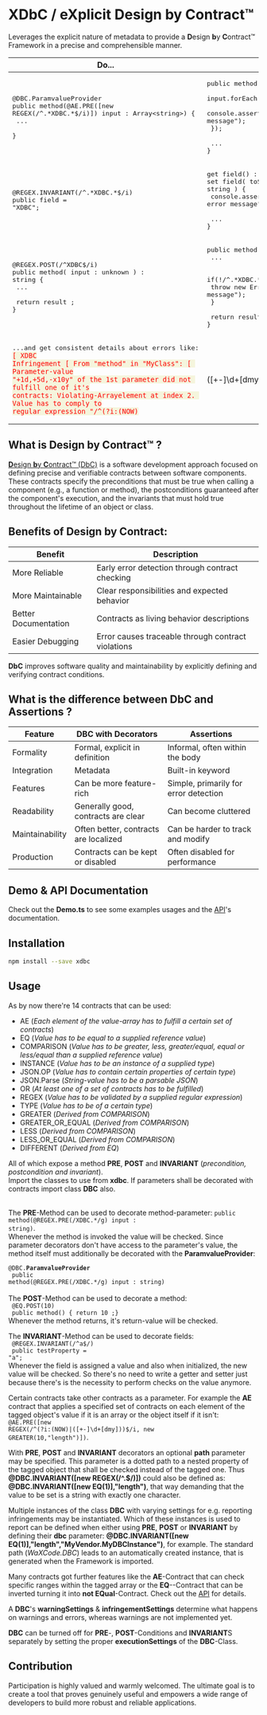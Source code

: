 # XDbC / e**X**plicit **D**esign **b**y **C**ontract™

Leverages the explicit nature of metadata to provide a **D**esign **b**y **C**ontract™ Framework in a precise and comprehensible manner.

| Do...             | Instead Of                                                 |
|-------------------|------------------------------------------------------------|
| <pre>@DBC.ParamvalueProvider<br>public method(@AE.PRE([new REGEX(/^\.*XDBC.\*$/i)]) input : Array\<string>) {<br> ... <br>}</pre>|<pre>public method( input : Array\<string>) {<br>  input.forEach(( element, index ) => {<br>   console.assert(/^.\*XDBC.\*$/i.test(element),"inconsistent error message");<br>  });<br><br>  ...<br>}</pre>
| <pre>@REGEX.INVARIANT(/^.\*XDBC.\*$/i)<br>public field = "XDBC";</pre>|<pre>get field() : string { return ... }<br>set field( toSet : string ) {<br> console.assert(/^.\*XDBC.\*$/i.test(element),"Inconsistent error message"); <br><br> ...<br>}</pre>
| <pre>@REGEX.POST(/^XDBC$/i)<br>public method( input : unknown ) : string {<br> ...<br><br> return result ;<br>}</pre>|<pre>public method( input : unknown ) : string {<br> ...<br><br> if(!/^.\*XDBC.\*$/i.test(result) {<br>   throw new Error("inconsistent error message");<br> }<br><br> return result ;<br>}</pre>
<pre>...and get consistent details about errors like: <code style = "background-color : beige ; color : red ;">[ XDBC Infringement [ From "method" in "MyClass": [ Parameter-value "+1d,+5d,-x10y" of the 1st parameter did not fulfill one of it's contracts: Violating-Arrayelement at index 2. Value has to comply to regular expression "/^(?i:(NOW)|([+-]\d+[dmy]))$/i"]]]</code></pre>

## What is **D**esign **b**y **C**ontract™ ?
[**D**esign **b**y **C**ontract™ (DbC)](https://en.wikipedia.org/wiki/Design_by_contract) is a software development approach focused on defining precise and verifiable contracts between software components. These contracts specify the preconditions that must be true when calling a component (e.g., a function or method), the postconditions guaranteed after the component's execution, and the invariants that must hold true throughout the lifetime of an object or class.

## Benefits of Design by Contract:

| Benefit               | Description                                                |
|-----------------------|------------------------------------------------------------|
| More Reliable         | Early error detection through contract checking            |
| More Maintainable     | Clear responsibilities and expected behavior               |
| Better Documentation  | Contracts as living behavior descriptions                  |
| Easier Debugging      | Error causes traceable through contract violations         |


**DbC** improves software quality and maintainability by explicitly defining and verifying contract conditions.

## What is the difference between DbC and Assertions ?

| Feature          | DBC with Decorators                    | Assertions                            |
|------------------|----------------------------------------|---------------------------------------|
| Formality        | Formal, explicit in definition         | Informal, often within the body       |
| Integration      | Metadata                               | Built-in keyword                      |
| Features         | Can be more feature-rich               | Simple, primarily for error detection |
| Readability      | Generally good, contracts are clear    | Can become cluttered                  |
| Maintainability  | Often better, contracts are localized  | Can be harder to track and modify     |
| Production       | Contracts can be kept or disabled      | Often disabled for performance        |

## Demo & API Documentation
Check out the **Demo.ts** to see some examples usages and the [API](https://callaris.github.io/XDBC/)'s documentation.

## Installation

```sh
npm install --save xdbc
```

## Usage

As by now there're 14 contracts that can be used:

- AE (*Each element of the value-array has to fulfill a certain set of contracts*)
- EQ (*Value has to be equal to a supplied reference value*)
- COMPARISON (*Value has to be greater, less, greater/equal, equal or less/equal than a supplied reference value*)
- INSTANCE (*Value has to be an instance of a supplied type*)
- JSON.OP (*Value has to contain certain properties of certain type*)
- JSON.Parse (*String-value has to be a parsable JSON*)
- OR (*At least one of a set of contracts has to be fulfilled*)
- REGEX (*Value has to be validated by a supplied regular expression*)
- TYPE (*Value has to be of a certain type*)
- GREATER (*Derived from COMPARISON*)
- GREATER_OR_EQUAL (*Derived from COMPARISON*)
- LESS (*Derived from COMPARISON*)
- LESS_OR_EQUAL (*Derived from COMPARISON*)
- DIFFERENT (*Derived from EQ*)

All of which expose a method **PRE**, **POST** and **INVARIANT** (*precondition, postcondition and invariant*).<br>
Import the classes to use from **xdbc**. If parameters shall be decorated with contracts import class **DBC** also. <br><br>

The **PRE**-Method can be used to decorate method-parameter: <code>public method(@REGEX.PRE(/XDBC.\*/g) input : string)</code>.<br>Whenever the method is invoked the value will be checked. Since parameter decorators don't have access to the parameter's value, the method itself must additionally be decorated with the **ParamvalueProvider**:<br>
<code>
@DBC.**ParamvalueProvider**<br>
public method(@REGEX.PRE(/XDBC.\*/g) input : string)
</code><br><br>
The **POST**-Method can be used to decorate a method:<br>
<code>
@EQ.POST(10)<br>
public method() { return 10 ;}<br></code>
Whenever the method returns, it's return-value will be checked.<br>

The **INVARIANT**-Method can be used to decorate fields:<br>
<code>
@REGEX.INVARIANT(/^a$/)<br>
public testProperty = "a";
</code><br>
Whenever the field is assigned a value and also when initialized, the new value will be checked. So there's no need to write a getter and setter just because there's is the necessity to perform checks on the value anymore.<br>

Certain contracts take other contracts as a parameter. For example the **AE** contract that applies a specified set of contracts on each element of the tagged object's value if it is an array or the object itself if it isn't: <code>@AE.PRE([new REGEX(/^(?i:(NOW)|([+-]\d+[dmy]))$/i, new GREATER(10,"length")])</code>.

With **PRE**, **POST** and **INVARIANT** decorators an optional **path** parameter may be specified. This parameter is a dotted path to a nested property of the tagged object that shall be checked instead of the tagged one. Thus **@DBC.INVARIANT([new REGEX(/^.$/)])** could also be defined as: **@DBC.INVARIANT([new EQ(1)],"length")**, that way demanding that the value to be set is a string with exactly one character.

Multiple instances of the class **DBC** with varying settings for e.g. reporting infringements may be instantiated. Which of these instances is used to report can be defined when either using **PRE**, **POST** or **INVARIANT** by defining their **dbc** parameter: **@DBC.INVARIANT([new EQ(1)],"length","MyVendor.MyDBCInstance")**, for example. The standard path (*WaXCode.DBC*) leads to an automatically created instance, that is generated when the Framework is imported.

Many contracts got further features like the **AE**-Contract that can check specific ranges within the tagged array or the **EQ**--Contract that can be inverted turning it into **not EQual**-Contract. Check out the [API](https://callaris.github.io/XDBC/) for details.

A **DBC**'s **warningSettings** & **infringementSettings** determine what happens on warnings and errors, whereas warnings are not implemented yet.

**DBC** can be turned off for **PRE**-, **POST**-Conditions and **INVARIANT**S separately by setting the proper **executionSettings** of the **DBC**-Class.

## Contribution
Participation is highly valued and warmly welcomed. The ultimate goal is to create a tool that proves genuinely useful and empowers a wide range of developers to build more robust and reliable applications.



